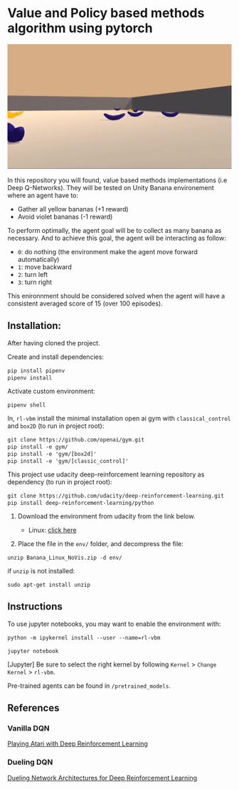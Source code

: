 # Value and Policy based methods algorithm using pytorch

<p align="center"> 
    <img src="Banana_Collector_Environment.gif">
</p>

In this repository you will found, value based methods implementations (i.e Deep Q-Networks).
They will be tested on Unity Banana environement where an agent have to:
- Gather all yellow bananas (+1 reward)
- Avoid violet bananas (-1 reward)

To perform optimally, the agent goal will be to collect as many banana as necessary.
And to achieve this goal, the agent will be interacting as follow:
- `0`: do nothing (the environment make the agent move forward automatically)
- `1`: move backward
- `2`: turn left
- `3`: turn right 

This enironnment should be considered solved when the agent will have a consistent averaged score of 15 (over 100 episodes).

## Installation:

After having cloned the project.

Create and install dependencies:
```
pip install pipenv
pipenv install
```

Activate custom environment:
```
pipenv shell
```

In, `rl-vbm` install the minimal installation open ai gym with `classical_control` and `box2D` (to run in project root):
```
git clone https://github.com/openai/gym.git
pip install -e gym/
pip install -e 'gym/[box2d]'
pip install -e 'gym/[classic_control]'
```

This project use udacity deep-reinforcement learning repository as dependency (to run in project root):
```
git clone https://github.com/udacity/deep-reinforcement-learning.git
pip install deep-reinforcement-learning/python
```

1. Download the environment from udacity from the link below.
    - Linux: [click here](https://s3-us-west-1.amazonaws.com/udacity-drlnd/P1/Banana/Banana_Linux.zip)

2. Place the file in the `env/` folder, and decompress the file:
```
unzip Banana_Linux_NoVis.zip -d env/
```

if `unzip` is not installed:
```
sudo apt-get install unzip
```

## Instructions

To use jupyter notebooks, you may want to enable the environment with:
```
python -m ipykernel install --user --name=rl-vbm
```
```
jupyter notebook
```
[Jupyter] Be sure to select the right kernel by following `Kernel` > `Change Kernel` > `rl-vbm`.

Pre-trained agents can be found in `/pretrained_models`.

## References

### Vanilla DQN
[Playing Atari with Deep Reinforcement Learning](https://www.cs.toronto.edu/~vmnih/docs/dqn.pdf)

### Dueling DQN
[Dueling Network Architectures for Deep Reinforcement Learning](https://arxiv.org/pdf/1511.06581.pdf)

